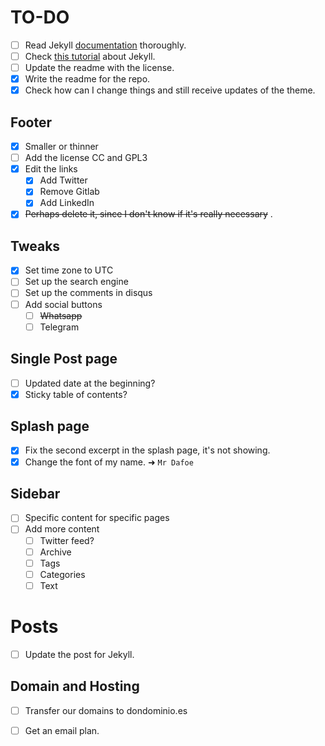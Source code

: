 # TO-DO

- [ ] Read Jekyll [documentation](https://jekyllrb.com/docs/home/) thoroughly. 
- [ ] Check [this tutorial](https://www.youtube.com/watch?v=oiNVQ9Zjy4o&list=PLWjCJDeWfDdfVEcLGAfdJn_HXyM4Y7_k-) about Jekyll. 
- [ ] Update the readme with the license. 
- [x] Write the readme for the repo. 
- [x] Check how can I change things and still receive updates of the theme. 

## Footer

* [x] Smaller or thinner
* [ ] Add the license CC and GPL3
* [x] Edit the links
  * [x] Add Twitter
  * [x] Remove Gitlab
  * [x] Add LinkedIn 
* [x] ~~Perhaps delete it, since I don't know if it's really necessary~~ . 

## Tweaks

* [x] Set time zone to UTC 
* [ ] Set up the search engine
* [ ] Set up the comments in disqus
* [ ] Add social buttons
  * [ ] ~~Whatsapp~~
  * [ ] Telegram

## Single Post page

* [ ] Updated date at the beginning? 
* [x] Sticky table of contents? 

## Splash page

* [x] Fix the second excerpt in the splash page, it's not showing. 
* [x] Change the font of my name. ➜ `Mr Dafoe`

## Sidebar

* [ ] Specific content for specific pages
* [ ] Add more content
  * [ ] Twitter feed? 
  * [ ] Archive
  * [ ] Tags 
  * [ ] Categories 
  * [ ] Text 

# Posts 

* [ ] Update the post for Jekyll. 

## Domain and Hosting

* [ ] Transfer our domains to dondominio.es 

* [ ] Get an email plan.


